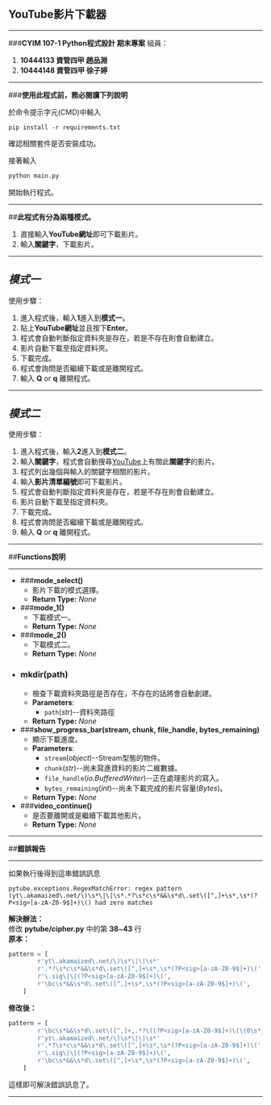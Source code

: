 ## **YouTube影片下載器**

---

###**CYIM 107-1 Python程式設計 期末專案**
組員：

1. **10444133 資管四甲 趙品淵**
2. **10444148 資管四甲 徐子婷**

---

###**使用此程式前，務必閱讀下列說明**

於命令提示字元(CMD)中輸入
```
pip install -r requirements.txt
```
確認相關套件是否安裝成功。  

接著輸入
``` python
python main.py
```
開始執行程式。

---

##**此程式有分為兩種模式。**

1. 直接輸入**YouTube網址**即可下載影片。
2. 輸入**關鍵字**，下載影片。

---

## **_模式一_**
使用步驟：

1. 進入程式後，輸入**1**進入到**模式一**。
2. 貼上**YouTube網址**並且按下**Enter**。  
3. 程式會自動判斷指定資料夾是存在，若是不存在則會自動建立。
4. 影片自動下載至指定資料夾。
5. 下載完成。
6. 程式會詢問是否繼續下載或是離開程式。
7. 輸入 **Q** or **q** 離開程式。

---

## **_模式二_**
使用步驟：

1. 進入程式後，輸入**2**進入到**模式二**。
2. 輸入**關鍵字**，程式會自動搜尋[YouTube](https://www.youtube.com/)上有關此**關鍵字**的影片。
3. 程式列出幾個與輸入的關鍵字相關的影片。
4. 輸入**影片清單編號**即可下載影片。
5. 程式會自動判斷指定資料夾是存在，若是不存在則會自動建立。
6. 影片自動下載至指定資料夾。
7. 下載完成。
8. 程式會詢問是否繼續下載或是離開程式。
9.  輸入 **Q** or **q** 離開程式。

---

##**Functions說明**

---

* ###**mode_select()**
    * 影片下載的模式選擇。  
    * **Return Type:** _None_
* ###**mode_1()**
    * 下載模式一。  
    * **Return Type:** _None_
* ###**mode_2()**
    * 下載模式二。  
    * **Return Type:** _None_
* ### **mkdir(path)**
    * 檢查下載資料夾路徑是否存在，不存在的話將會自動創建。
    * **Parameters**:
        * `path`(_str_)--資料夾路徑 
    * **Return Type:** _None_
* ###**show_progress_bar(stream, chunk, file_handle, bytes_remaining)**
    * 顯示下載進度。
    * **Parameters**:
        * `stream`(_object_)--Stream型態的物件。
        * `chunk`(_str_)--尚未寫進資料的影片二維數據。
        * `file_handle`(_io.BufferedWriter_)--正在處理影片的寫入。
        * `bytes_remaining`(_int_)--尚未下載完成的影片容量(_Bytes_)。           
    * **Return Type:** _None_
* ###**video_continue()**
    * 是否要離開或是繼續下載其他影片。  
    * **Return Type:** _None_

---

##**錯誤報告**

---

如果執行後得到這串錯誤訊息
```
pytube.exceptions.RegexMatchError: regex pattern (yt\.akamaized\.net/\)\s*\|\|\s*.*?\s*c\s*&&\s*d\.set\([^,]+\s*,\s*(?P<sig>[a-zA-Z0-9$]+)\() had zero matches
```
**解決辦法：**  
修改 **pytube/cipher.py** 中的第 **38**~**43** 行  
**原本：**
```python
pattern = [
        r'yt\.akamaized\.net/\)\s*\|\|\s*'
        r'.*?\s*c\s*&&\s*d\.set\([^,]+\s*,\s*(?P<sig>[a-zA-Z0-9$]+)\(',
        r'\.sig\|\|(?P<sig>[a-zA-Z0-9$]+)\(',
        r'\bc\s*&&\s*d\.set\([^,]+\s*,\s*(?P<sig>[a-zA-Z0-9$]+)\(',
    ]
```
**修改後：**
```python
pattern = [
        r'\bc\s*&&\s*d\.set\([^,]+,.*?\((?P<sig>[a-zA-Z0-9$]+)\(\(0\s*,\s*window.decodeURIComponent',
        r'yt\.akamaized\.net/\)\s*\|\|\s*'
        r'.*?\s*c\s*&&\s*d\.set\([^,]+\s*,\s*(?P<sig>[a-zA-Z0-9$]+)\(',
        r'\.sig\|\|(?P<sig>[a-zA-Z0-9$]+)\(',
        r'\bc\s*&&\s*d\.set\([^,]+\s*,\s*(?P<sig>[a-zA-Z0-9$]+)\(',
    ]
```
這樣即可解決錯誤訊息了。

---